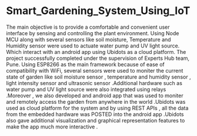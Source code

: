 # Smart_Gardening_System_Using_IoT
The main objective is to provide a comfortable and convenient user interface by sensing and controlling the plant environment. Using Node MCU along with several sensors like soil moisture, Temperature and Humidity sensor were used to actuate water pump and UV light source. Which interact with an android app using Ubidots as a cloud platform. The project successfully completed under the supervision of Experts Hub team, Pune.
Using ESP8266 as the main framework because of ease of compatibility with WiFi, several sensors were used to moniter the current state of garden like soil moisture sensor , temperature and humidity sensor , light intensity sensor and ultrasonic sensor .Additional hardware such as water pump and UV light source were also integrated using relays .Moreover , we also developed and android app that was used to moniter and remotely access the garden from anywhere in the world .Ubidots was used as cloud platform for the system and by using REST APIs , all the data from the embedded hardware was POSTED into the android app .Ubidots also gave additional visualization and graphical representation features to make the app much more interactive .
